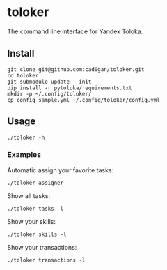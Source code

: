 # toloker
The command line interface for Yandex Toloka.

## Install
    git clone git@github.com:cad0gan/toloker.git
    cd toloker
    git submodule update --init
    pip install -r pytoloka/requirements.txt
    mkdir -p ~/.config/toloker/
    cp config_sample.yml ~/.config/toloker/config.yml

## Usage
    ./toloker -h
### Examples
Automatic assign your favorite tasks:
    
    ./toloker assigner
Show all tasks:

    ./toloker tasks -l
Show your skills:

    ./toloker skills -l
    
Show your transactions:

    ./toloker transactions -l
